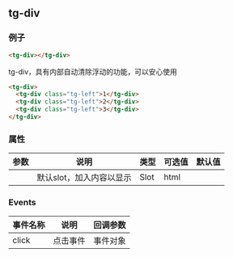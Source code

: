 ## tg-div

### 例子

```html
<tg-div></tg-div>
```

tg-div，具有内部自动清除浮动的功能，可以安心使用
```html
<tg-div>
  <tg-div class="tg-left">1</tg-div>
  <tg-div class="tg-left">2</tg-div>
  <tg-div class="tg-left">3</tg-div>
</tg-div>
```

### 属性
| 参数 | 说明 | 类型 | 可选值 | 默认值 |
|------|-------|---------|-------|--------|
|  | 默认slot，加入内容以显示 | Slot | html |  |

### Events
| 事件名称 | 说明 | 回调参数 |
|---------- |-------- |---------- |
| click  | 点击事件 | 事件对象  |
